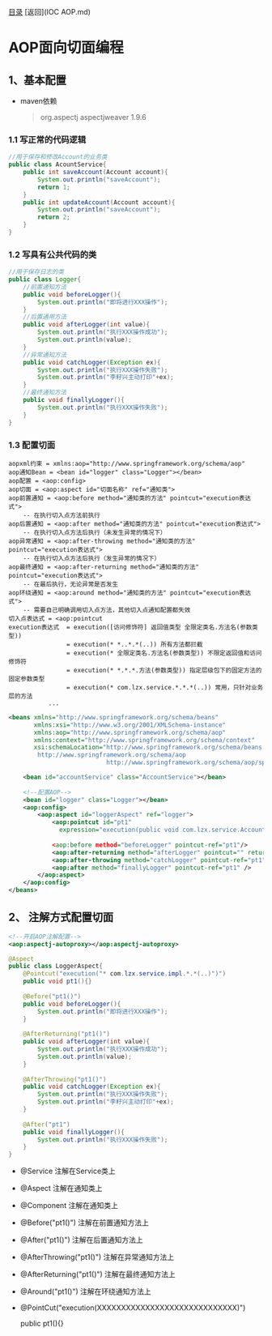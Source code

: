 [目录](目录.md)  [返回](IOC AOP.md)

# AOP面向切面编程

## 1、基本配置

* maven依赖

  ><dependency>
  >  <groupId>org.aspectj</groupId>
  >  <artifactId>aspectjweaver</artifactId>
  >  <version>1.9.6</version>
  ></dependency>

### 1.1 写正常的代码逻辑

```java
//用于保存和修改Account的业务类
public class AcountService{
    public int saveAccount(Account account){
        System.out.println("saveAccount");
        return 1;
    }
    public int updateAccount(Account account){
        System.out.println("saveAccount");
        return 2;
    }
}
```

### 1.2 写具有公共代码的类

```java
//用于保存日志的类
public class Logger{
    //前置通知方法
    public void beforeLogger(){
        System.out.println("即将进行XXX操作");
    }
    //后置通用方法
    public void afterLogger(int value){
        System.out.println("执行XXX操作成功");
        System.out.println(value);
    }
    //异常通知方法
    public void catchLogger(Exception ex){
        System.out.println("执行XXX操作失败");
        System.out.println("李籽兴主动打印"+ex);
    }
    //最终通知方法
    public void finallyLogger(){
        System.out.println("执行XXX操作失败");
    }
}
```

### 1.3 配置切面

```properties
aopxml约束 = xmlns:aop="http://www.springframework.org/schema/aop"
aop通知Bean = <bean id="logger" class="Logger"></bean>
aop配置 = <aop:config>
aop切面 = <aop:aspect id="切面名称" ref="通知类">
aop前置通知 = <aop:before method="通知类的方法" pointcut="execution表达式">
	-- 在执行切入点方法前执行
aop后置通知 = <aop:after method="通知类的方法" pointcut="execution表达式">
	-- 在执行切入点方法后执行（未发生异常的情况下）
aop异常通知 = <aop:after-throwing method="通知类的方法" pointcut="execution表达式">
	-- 在执行切入点方法后执行（发生异常的情况下）
aop最终通知 = <aop:after-returning method="通知类的方法" pointcut="execution表达式">
	-- 在最后执行，无论异常是否发生
aop环绕通知 = <aop:around method="通知类的方法" pointcut="execution表达式">
	-- 需要自己明确调用切入点方法，其他切入点通知配置都失效
切入点表达式 = <aop:pointcut 
execution表达式  = execution([访问修饰符] 返回值类型 全限定类名.方法名(参数类型))
		   		= execution(* *..*.*(..)) 所有方法都拦截
		   		= execution(* 全限定类名.方法名(参数类型)) 不限定返回值和访问修饰符
		   		= execution(* *.*.*.方法(参数类型)) 指定层级包下的固定方法的固定参数类型
				= execution(* com.lzx.service.*.*.*(..)) 常用，只针对业务层的方法
		   ...
```

```xml
<beans xmlns="http://www.springframework.org/schema/beans"
       xmlns:xsi="http://www.w3.org/2001/XMLSchema-instance"
       xmlns:aop="http://www.springframework.org/schema/aop"
       xmlns:context="http://www.springframework.org/schema/context"
       xsi:schemaLocation="http://www.springframework.org/schema/beans http://www.springframework.org/schema/beans/spring-beans.xsd
        http://www.springframework.org/schema/aop
                           http://www.springframework.org/schema/aop/spring-aop.xsd http://www.springframework.org/schema/context http://www.springframework.org/schema/context/spring-context.xsd">

    <bean id="accountService" class="AccountService"></bean>
    
    <!--配置AOP-->
    <bean id="logger" class="Logger"></bean>
    <aop:config>
    	<aop:aspect id="loggerAspect" ref="logger">
            <aop:pointcut id="pt1" 
              expression="execution(public void com.lzx.service.AccountService.delete())"
                          
            <aop:before method="beforeLogger" pointcut-ref="pt1"/>
            <aop:after-returning method="afterLogger" pointcut="" returning="value" />
            <aop:after-throwing method="catchLogger" pointcut-ref="pt1" throwing="ex"/>
            <aop:after method="finallyLogger" pointcut-ref="pt1" />
        </aop:aspect>
    </aop:config>
</beans>
```

## 2、 注解方式配置切面

```xml
<!--开启AOP注解配置-->
<aop:aspectj-autoproxy></aop:aspectj-autoproxy>
```

```java
@Aspect
public class LoggerAspect{
    @Pointcut("execution("* com.lzx.service.impl.*.*(..)")")
    public void pt1(){}
    
    @Before("pt1()")
    public void beforeLogger(){
        System.out.println("即将进行XXX操作");
    }
    
    @AfterReturning("pt1()")
    public void afterLogger(int value){
        System.out.println("执行XXX操作成功");
        System.out.println(value);
    }
    
    @AfterThrowing("pt1()")
    public void catchLogger(Exception ex){
        System.out.println("执行XXX操作失败");
        System.out.println("李籽兴主动打印"+ex);
    }
    
    @After("pt1")
    public void finallyLogger(){
        System.out.println("执行XXX操作失败");
    }
}
```



* @Service 注解在Service类上
* @Aspect 注解在通知类上
* @Component 注解在通知类上
* @Before("pt1()") 注解在前置通知方法上

* @After("pt1()") 注解在后置通知方法上
* @AfterThrowing("pt1()") 注解在异常通知方法上
* @AfterReturning("pt1()") 注解在最终通知方法上

* @Around("pt1()") 注解在环绕通知方法上

* @PointCut("execution(XXXXXXXXXXXXXXXXXXXXXXXXXXXXX)")

  public pt1(){}